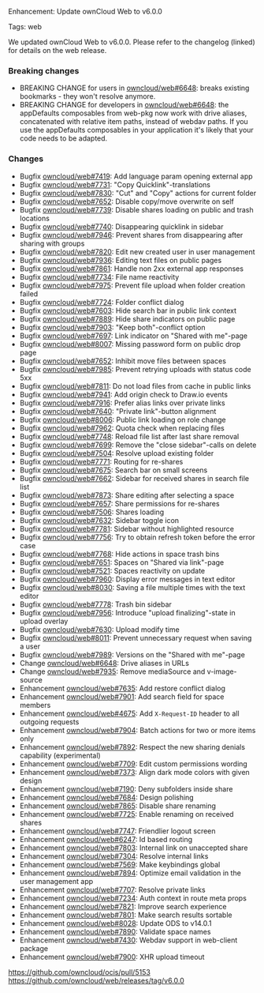 Enhancement: Update ownCloud Web to v6.0.0

Tags: web

We updated ownCloud Web to v6.0.0. Please refer to the changelog (linked) for details on the web release.

### Breaking changes
* BREAKING CHANGE for users in [owncloud/web#6648](https://github.com/owncloud/web/issues/6648): breaks existing bookmarks - they won't resolve anymore.
* BREAKING CHANGE for developers in [owncloud/web#6648](https://github.com/owncloud/web/issues/6648): the appDefaults composables from web-pkg now work with drive aliases, concatenated with relative item paths, instead of webdav paths. If you use the appDefaults composables in your application it's likely that your code needs to be adapted.

### Changes
* Bugfix [owncloud/web#7419](https://github.com/owncloud/web/issues/7419): Add language param opening external app
* Bugfix [owncloud/web#7731](https://github.com/owncloud/web/pull/7731): "Copy Quicklink"-translations
* Bugfix [owncloud/web#7830](https://github.com/owncloud/web/pull/7830): "Cut" and "Copy" actions for current folder
* Bugfix [owncloud/web#7652](https://github.com/owncloud/web/pull/7652): Disable copy/move overwrite on self
* Bugfix [owncloud/web#7739](https://github.com/owncloud/web/pull/7739): Disable shares loading on public and trash locations
* Bugfix [owncloud/web#7740](https://github.com/owncloud/web/pull/7740): Disappearing quicklink in sidebar
* Bugfix [owncloud/web#7946](https://github.com/owncloud/web/issues/7946): Prevent shares from disappearing after sharing with groups
* Bugfix [owncloud/web#7820](https://github.com/owncloud/web/pull/7820): Edit new created user in user management
* Bugfix [owncloud/web#7936](https://github.com/owncloud/web/pull/7936): Editing text files on public pages
* Bugfix [owncloud/web#7861](https://github.com/owncloud/web/pull/7861): Handle non 2xx external app responses
* Bugfix [owncloud/web#7734](https://github.com/owncloud/web/pull/7734): File name reactivity
* Bugfix [owncloud/web#7975](https://github.com/owncloud/web/pull/7975): Prevent file upload when folder creation failed
* Bugfix [owncloud/web#7724](https://github.com/owncloud/web/pull/7724): Folder conflict dialog
* Bugfix [owncloud/web#7603](https://github.com/owncloud/web/issues/7603): Hide search bar in public link context
* Bugfix [owncloud/web#7889](https://github.com/owncloud/web/pull/7889): Hide share indicators on public page
* Bugfix [owncloud/web#7903](https://github.com/owncloud/web/issues/7903): "Keep both"-conflict option
* Bugfix [owncloud/web#7697](https://github.com/owncloud/web/issues/7697): Link indicator on "Shared with me"-page
* Bugfix [owncloud/web#8007](https://github.com/owncloud/web/pull/8007): Missing password form on public drop page
* Bugfix [owncloud/web#7652](https://github.com/owncloud/web/pull/7652): Inhibit move files between spaces
* Bugfix [owncloud/web#7985](https://github.com/owncloud/web/pull/7985): Prevent retrying uploads with status code 5xx
* Bugfix [owncloud/web#7811](https://github.com/owncloud/web/pull/7811): Do not load files from cache in public links
* Bugfix [owncloud/web#7941](https://github.com/owncloud/web/pull/7941): Add origin check to Draw.io events
* Bugfix [owncloud/web#7916](https://github.com/owncloud/web/pull/7916): Prefer alias links over private links
* Bugfix [owncloud/web#7640](https://github.com/owncloud/web/pull/7640): "Private link"-button alignment
* Bugfix [owncloud/web#8006](https://github.com/owncloud/web/pull/8006): Public link loading on role change
* Bugfix [owncloud/web#7962](https://github.com/owncloud/web/issues/7962): Quota check when replacing files
* Bugfix [owncloud/web#7748](https://github.com/owncloud/web/pull/7748): Reload file list after last share removal
* Bugfix [owncloud/web#7699](https://github.com/owncloud/web/issues/7699): Remove the "close sidebar"-calls on delete
* Bugfix [owncloud/web#7504](https://github.com/owncloud/web/pull/7504): Resolve upload existing folder
* Bugfix [owncloud/web#7771](https://github.com/owncloud/web/pull/7771): Routing for re-shares
* Bugfix [owncloud/web#7675](https://github.com/owncloud/web/pull/7675): Search bar on small screens
* Bugfix [owncloud/web#7662](https://github.com/owncloud/web/pull/7662): Sidebar for received shares in search file list
* Bugfix [owncloud/web#7873](https://github.com/owncloud/web/pull/7873): Share editing after selecting a space
* Bugfix [owncloud/web#7657](https://github.com/owncloud/web/issues/7657): Share permissions for re-shares
* Bugfix [owncloud/web#7506](https://github.com/owncloud/web/issues/7506): Shares loading
* Bugfix [owncloud/web#7632](https://github.com/owncloud/web/pull/7632): Sidebar toggle icon
* Bugfix [owncloud/web#7781](https://github.com/owncloud/web/issues/7781): Sidebar without highlighted resource
* Bugfix [owncloud/web#7756](https://github.com/owncloud/web/pull/7756): Try to obtain refresh token before the error case
* Bugfix [owncloud/web#7768](https://github.com/owncloud/web/pull/7768): Hide actions in space trash bins
* Bugfix [owncloud/web#7651](https://github.com/owncloud/web/pull/7651): Spaces on "Shared via link"-page
* Bugfix [owncloud/web#7521](https://github.com/owncloud/web/issues/7521): Spaces reactivity on update
* Bugfix [owncloud/web#7960](https://github.com/owncloud/web/issues/7960): Display error messages in text editor
* Bugfix [owncloud/web#8030](https://github.com/owncloud/web/pull/8030): Saving a file multiple times with the text editor
* Bugfix [owncloud/web#7778](https://github.com/owncloud/web/issues/7778): Trash bin sidebar
* Bugfix [owncloud/web#7956](https://github.com/owncloud/web/issues/7956): Introduce "upload finalizing"-state in upload overlay
* Bugfix [owncloud/web#7630](https://github.com/owncloud/web/pull/7630): Upload modify time
* Bugfix [owncloud/web#8011](https://github.com/owncloud/web/issues/8011): Prevent unnecessary request when saving a user
* Bugfix [owncloud/web#7989](https://github.com/owncloud/web/pull/7989): Versions on the "Shared with me"-page
* Change [owncloud/web#6648](https://github.com/owncloud/web/issues/6648): Drive aliases in URLs
* Change [owncloud/web#7935](https://github.com/owncloud/web/pull/7935): Remove mediaSource and v-image-source
* Enhancement [owncloud/web#7635](https://github.com/owncloud/web/pull/7635): Add restore conflict dialog
* Enhancement [owncloud/web#7901](https://github.com/owncloud/web/pull/7901): Add search field for space members
* Enhancement [owncloud/web#4675](https://github.com/owncloud/web/issues/4675): Add `X-Request-ID` header to all outgoing requests
* Enhancement [owncloud/web#7904](https://github.com/owncloud/web/pull/7904): Batch actions for two or more items only
* Enhancement [owncloud/web#7892](https://github.com/owncloud/web/pull/7892): Respect the new sharing denials capability (experimental)
* Enhancement [owncloud/web#7709](https://github.com/owncloud/web/pull/7709): Edit custom permissions wording
* Enhancement [owncloud/web#7373](https://github.com/owncloud/web/issues/7373): Align dark mode colors with given design
* Enhancement [owncloud/web#7190](https://github.com/owncloud/web/pull/7190): Deny subfolders inside share
* Enhancement [owncloud/web#7684](https://github.com/owncloud/web/pull/7684): Design polishing
* Enhancement [owncloud/web#7865](https://github.com/owncloud/web/pull/7865): Disable share renaming
* Enhancement [owncloud/web#7725](https://github.com/owncloud/web/pull/7725): Enable renaming on received shares
* Enhancement [owncloud/web#7747](https://github.com/owncloud/web/pull/7747): Friendlier logout screen
* Enhancement [owncloud/web#6247](https://github.com/owncloud/web/issues/6247): Id based routing
* Enhancement [owncloud/web#7803](https://github.com/owncloud/web/issues/7803): Internal link on unaccepted share
* Enhancement [owncloud/web#7304](https://github.com/owncloud/web/issues/7304): Resolve internal links
* Enhancement [owncloud/web#7569](https://github.com/owncloud/web/pull/7569): Make keybindings global
* Enhancement [owncloud/web#7894](https://github.com/owncloud/web/pull/7894): Optimize email validation in the user management app
* Enhancement [owncloud/web#7707](https://github.com/owncloud/web/issues/7707): Resolve private links
* Enhancement [owncloud/web#7234](https://github.com/owncloud/web/issues/7234): Auth context in route meta props
* Enhancement [owncloud/web#7821](https://github.com/owncloud/web/pull/7821): Improve search experience
* Enhancement [owncloud/web#7801](https://github.com/owncloud/web/pull/7801): Make search results sortable
* Enhancement [owncloud/web#8028](https://github.com/owncloud/web/pull/8028): Update ODS to v14.0.1
* Enhancement [owncloud/web#7890](https://github.com/owncloud/web/pull/7890): Validate space names
* Enhancement [owncloud/web#7430](https://github.com/owncloud/web/pull/7430): Webdav support in web-client package
* Enhancement [owncloud/web#7900](https://github.com/owncloud/web/issues/7900): XHR upload timeout

https://github.com/owncloud/ocis/pull/5153
https://github.com/owncloud/web/releases/tag/v6.0.0
